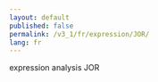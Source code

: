 ```yaml
---
layout: default
published: false
permalink: /v3_1/fr/expression/JOR/
lang: fr
---
```


expression analysis JOR
